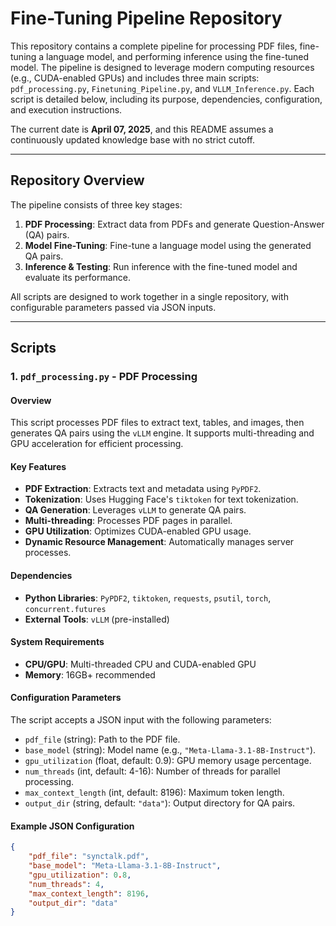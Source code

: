 # Fine-Tuning Pipeline Repository

This repository contains a complete pipeline for processing PDF files, fine-tuning a language model, and performing inference using the fine-tuned model. The pipeline is designed to leverage modern computing resources (e.g., CUDA-enabled GPUs) and includes three main scripts: `pdf_processing.py`, `Finetuning_Pipeline.py`, and `VLLM_Inference.py`. Each script is detailed below, including its purpose, dependencies, configuration, and execution instructions.

The current date is **April 07, 2025**, and this README assumes a continuously updated knowledge base with no strict cutoff.

---

## Repository Overview

The pipeline consists of three key stages:
1. **PDF Processing**: Extract data from PDFs and generate Question-Answer (QA) pairs.
2. **Model Fine-Tuning**: Fine-tune a language model using the generated QA pairs.
3. **Inference & Testing**: Run inference with the fine-tuned model and evaluate its performance.

All scripts are designed to work together in a single repository, with configurable parameters passed via JSON inputs.

---

## Scripts

### 1. `pdf_processing.py` - PDF Processing

#### Overview
This script processes PDF files to extract text, tables, and images, then generates QA pairs using the `vLLM` engine. It supports multi-threading and GPU acceleration for efficient processing.

#### Key Features
- **PDF Extraction**: Extracts text and metadata using `PyPDF2`.
- **Tokenization**: Uses Hugging Face's `tiktoken` for text tokenization.
- **QA Generation**: Leverages `vLLM` to generate QA pairs.
- **Multi-threading**: Processes PDF pages in parallel.
- **GPU Utilization**: Optimizes CUDA-enabled GPU usage.
- **Dynamic Resource Management**: Automatically manages server processes.

#### Dependencies
- **Python Libraries**: `PyPDF2`, `tiktoken`, `requests`, `psutil`, `torch`, `concurrent.futures`
- **External Tools**: `vLLM` (pre-installed)

#### System Requirements
- **CPU/GPU**: Multi-threaded CPU and CUDA-enabled GPU
- **Memory**: 16GB+ recommended

#### Configuration Parameters
The script accepts a JSON input with the following parameters:
- `pdf_file` (string): Path to the PDF file.
- `base_model` (string): Model name (e.g., `"Meta-Llama-3.1-8B-Instruct"`).
- `gpu_utilization` (float, default: 0.9): GPU memory usage percentage.
- `num_threads` (int, default: 4-16): Number of threads for parallel processing.
- `max_context_length` (int, default: 8196): Maximum token length.
- `output_dir` (string, default: `"data"`): Output directory for QA pairs.

#### Example JSON Configuration
```json
{
    "pdf_file": "synctalk.pdf",
    "base_model": "Meta-Llama-3.1-8B-Instruct",
    "gpu_utilization": 0.8,
    "num_threads": 4,
    "max_context_length": 8196,
    "output_dir": "data"
}
